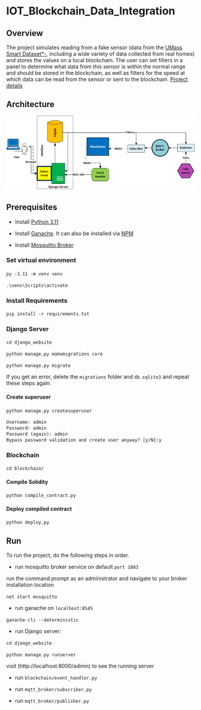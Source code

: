 # IOT_Blockchain_Data_Integration

## Overview

The project simulates reading from a fake sensor (data from the [UMass Smart Dataset*-](https://traces.cs.umass.edu/index.php/Smart/Smart), including a wide variety of data collected from real homes) and stores the values on a local blockchain. The user can set filters in a panel to determine what data from this sensor is within the normal range and should be stored in the blockchain, as well as filters for the speed at which data can be read from the sensor or sent to the blockchain.
[Project details](docs-img%2Fsensor_data_integration.pdf)

## Architecture
<p align="center">
  <img src="docs_imgs/architecture.png" width="600">
</p>

## Prerequisites

- Install [Python 3.11](https://www.python.org/downloads/)

- Install [Ganache](https://trufflesuite.com/ganache/). It can also be installed via [NPM](https://docs.nethereum.com/en/latest/ethereum-and-clients/ganache-cli/)

- Install [Mosquitto Broker](https://mosquitto.org/download/)

### Set virtual environment

`py -3.11 -m venv venv`

`.\venv\Scripts\activate`

### Install Requirements

`pip install -r requirements.txt`

### Django Server

`cd django_website`

`python manage.py makemigrations core`

`python manage.py migrate`

If you get an error, delete the `migrations` folder and `db.sqlite3` and repeat these steps again.

#### Create superuser

`python manage.py createsuperuser`

    Username: admin
    Password: admin
    Password (again): admin
    Bypass password validation and create user anyway? [y/N]:y

### Blockchain

`cd blockchain/`

#### Compile Solidity

`python compile_contract.py`

#### Deploy compiled contract

`python deploy.py`


## Run

To run the project, do the following steps in order.

- run mosquitto broker service on default `port 1883`

run the command prompt as an administrator and
navigate to your broker installation location

`net start mosquitto`

- run ganache on `localhost:8545`

`ganache-cli --deterministic`

- run Django server:

`cd django_website`

`python manage.py runserver`

 visit (http://localhost:8000/admin) to see the running server

- run `blockchain/event_handler.py` 

- run `mqtt_broker/subscriber.py` 

- run `mqtt_broker/publisher.py`
